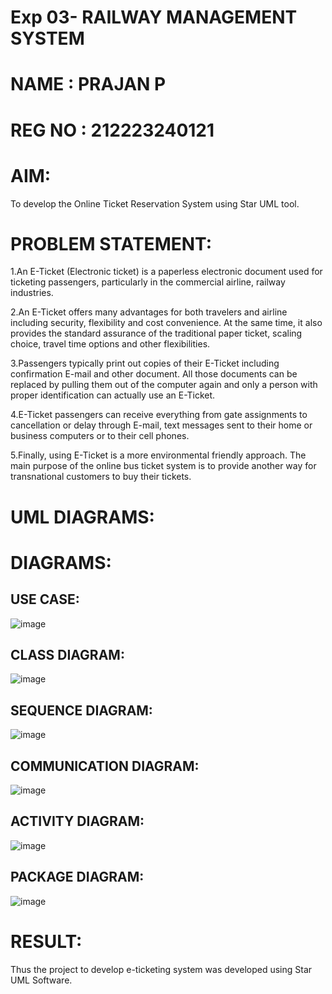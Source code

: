 # Exp 03- RAILWAY MANAGEMENT SYSTEM
# NAME : PRAJAN P
# REG NO : 212223240121

# AIM:

To develop the Online Ticket Reservation System using Star UML tool.

# PROBLEM STATEMENT:

1.An E-Ticket (Electronic ticket) is a paperless electronic document used for ticketing passengers, particularly in the commercial airline, railway industries.

2.An E-Ticket offers many advantages for both travelers and airline including security, flexibility and cost convenience. At the same time, it also provides the standard assurance of the traditional paper ticket, scaling choice, travel time options and other flexibilities.

3.Passengers typically print out copies of their E-Ticket including confirmation E-mail and other document. All those documents can be replaced by pulling them out of the computer again and only a person with proper identification can actually use an E-Ticket.

4.E-Ticket passengers can receive everything from gate assignments to cancellation or delay through E-mail, text messages sent to their home or business computers or to their cell phones.

5.Finally, using E-Ticket is a more environmental friendly approach. The main purpose of the online bus ticket system is to provide another way for transnational customers to buy their tickets.

# UML DIAGRAMS:

# DIAGRAMS:

## USE CASE:

![image](https://github.com/user-attachments/assets/208f4877-59ac-4caa-a77b-d865fb5d2a67)



## CLASS DIAGRAM:

![image](https://github.com/user-attachments/assets/c2234494-d22f-4da6-9875-5361efb6d30c)


## SEQUENCE DIAGRAM:

![image](https://github.com/user-attachments/assets/7f5cb74f-b8ca-41ae-ba56-fedde45c73b7)



## COMMUNICATION DIAGRAM:

![image](https://github.com/user-attachments/assets/b59b85e9-136a-45f8-94ab-a6a3469c5ab3)


## ACTIVITY DIAGRAM:

![image](https://github.com/user-attachments/assets/8477f28e-1b6e-40d9-8e76-3929e20b7dfd)



## PACKAGE DIAGRAM:

![image](https://github.com/user-attachments/assets/9a0c6e40-3b4a-4d19-bb78-4fd8b7d25322)



# RESULT:

Thus the project to develop e-ticketing system was developed using Star UML Software.
